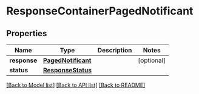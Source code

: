 # ResponseContainerPagedNotificant

## Properties
Name | Type | Description | Notes
------------ | ------------- | ------------- | -------------
**response** | [**PagedNotificant**](PagedNotificant.md) |  | [optional] 
**status** | [**ResponseStatus**](ResponseStatus.md) |  | 

[[Back to Model list]](../README.md#documentation-for-models) [[Back to API list]](../README.md#documentation-for-api-endpoints) [[Back to README]](../README.md)


